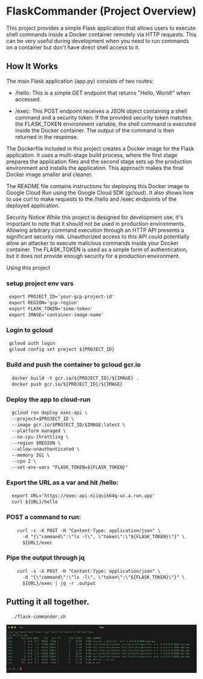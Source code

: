 # FlaskCommander (Project Overview)

This project provides a simple Flask application that allows users to execute shell commands inside a Docker container remotely via HTTP requests. This can be very useful during development when you need to run commands on a container but don't have direct shell access to it.

## How It Works
The main Flask application (app.py) consists of two routes:

- /hello: This is a simple GET endpoint that returns "Hello, World!" when accessed.

- /exec: This POST endpoint receives a JSON object containing a shell command and a security token. If the provided security token matches the FLASK_TOKEN environment variable, the shell command is executed inside the Docker container. The output of the command is then returned in the response.

The Dockerfile included in this project creates a Docker image for the Flask application. It uses a multi-stage build process, where the first stage prepares the application files and the second stage sets up the production environment and installs the application. This approach makes the final Docker image smaller and cleaner.

The README file contains instructions for deploying this Docker image to Google Cloud Run using the Google Cloud SDK (gcloud). It also shows how to use curl to make requests to the /hello and /exec endpoints of the deployed application.

Security Notice
While this project is designed for development use, it's important to note that it should not be used in production environments. Allowing arbitrary command execution through an HTTP API presents a significant security risk. Unauthorized access to this API could potentially allow an attacker to execute malicious commands inside your Docker container. The FLASK_TOKEN is used as a simple form of authentication, but it does not provide enough security for a production environment.

Using this project

### setup project env vars
```console
 export PROJECT_ID='your-gcp-project-id'
 export REGION='gcp-region'
 export FLASK_TOKEN='some-token'
 export IMAGE='container-image-name'
```

### Login to gcloud
```console
 gcloud auth login
 gcloud config set project ${PROJECT_ID}
```

### Build and push the container to gcloud gcr.io
```console
  docker build -t gcr.io/${PROJECT_ID}/${IMAGE} .
  docker push gcr.io/${PROJECT_ID}/${IMAGE}
```

### Deploy the app to cloud-run
```console
  gcloud run deploy exec-api \
  --project=$PROJECT_ID \
  --image gcr.io/$PROJECT_ID/$IMAGE:latest \
  --platform managed \
  --no-cpu-throttling \
  --region $REGION \
  --allow-unauthenticated \
  --memory 2Gi \
  --cpu 2 \
  --set-env-vars "FLASK_TOKEN=${FLASK_TOKEN}"
```

### Export the URL as a var and hit /hello:
```console
  export URL='https://exec-api-niiqsik64q-uc.a.run.app'
  curl ${URL}/hello
```

### POST a command to run:
```console 
    curl -s -X POST -H "Content-Type: application/json" \
      -d "{\"command\":\"ls -l\", \"token\":\"${FLASK_TOKEN}\"}" \
      ${URL}/exec 
```

### Pipe the output through jq
```console
    curl -s -X POST -H "Content-Type: application/json" \
      -d "{\"command\":\"ls -l\", \"token\":\"${FLASK_TOKEN}\"}" \
      ${URL}/exec | jq -r .output
```

## Putting it all together.
```console
  ./flask-commander.sh  
```

![Screenshot](screenshot.png)

